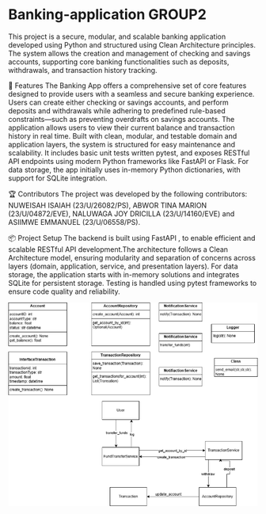 # Banking-application GROUP2
This project is a secure, modular, and scalable banking application developed using Python and structured using Clean Architecture principles. The system allows the creation and management of checking and savings accounts, supporting core banking functionalities such as deposits, withdrawals, and transaction history tracking.

🚀 Features
The Banking App offers a comprehensive set of core features designed to provide users with a seamless and secure banking experience. Users can create either checking or savings accounts, and perform deposits and withdrawals while adhering to predefined rule-based constraints—such as preventing overdrafts on savings accounts. The application allows users to view their current balance and transaction history in real time. Built with clean, modular, and testable domain and application layers, the system is structured for easy maintenance and scalability. It includes basic unit tests written pytest, and exposes RESTful API endpoints using modern Python frameworks like FastAPI or Flask. For data storage, the app initially uses in-memory Python dictionaries, with support for SQLite integration.

🏆 Contributors The project was developed by the following contributors: NUWEISAH ISAIAH (23/U/26082/PS), ABWOR TINA MARION (23/U/04872/EVE),  NALUWAGA JOY DRICILLA (23/U/14160/EVE) and ASIIMWE EMMANUEL (23/U/06558/PS). 

📦 Project Setup 
The backend is built using FastAPI , to enable efficient and scalable RESTful API development.The architecture follows a Clean Architecture model, ensuring modularity and separation of concerns across layers (domain, application, service, and presentation layers). For data storage, the application starts with in-memory solutions and integrates SQLite for persistent storage. Testing is handled using pytest frameworks to ensure code quality and reliability. 




![alt text](<UML DIAGRAM.png>)
